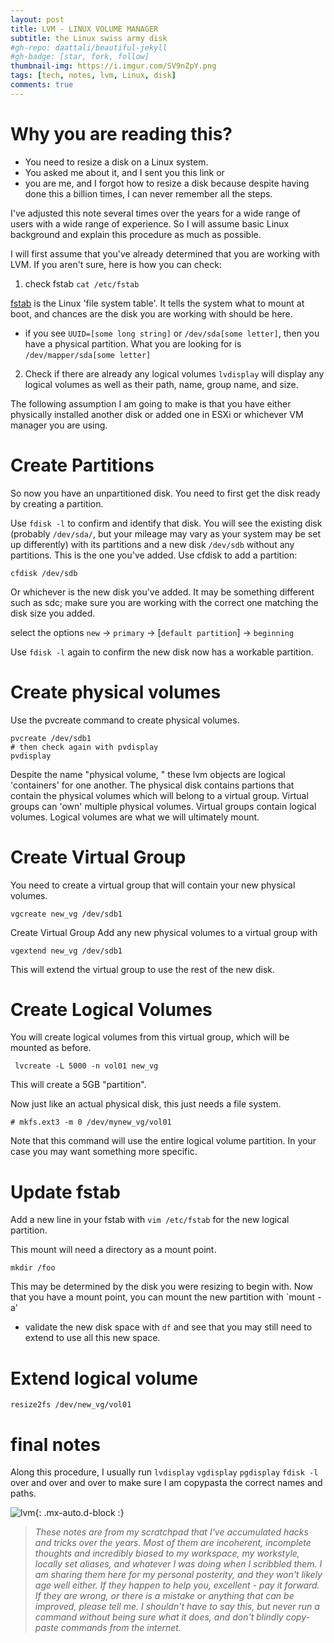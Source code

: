 ```yaml
---
layout: post
title: LVM - LINUX VOLUME MANAGER 
subtitle: the Linux swiss army disk
#gh-repo: daattali/beautiful-jekyll
#gh-badge: [star, fork, follow]
thumbnail-img: https://i.imgur.com/SV9nZpY.png
tags: [tech, notes, lvm, Linux, disk]
comments: true
--- 
```

# Why you are reading this?

 - You need to resize a disk on a Linux system. 
 - You asked me about it, and I sent you this link 
 or 
 - you are me, and I forgot how to resize a disk because despite having done this a billion times, I can never remember all the steps. 
 
I've adjusted this note several times over the years for a wide range of users with a wide range of experience. So I will assume basic Linux background and explain this procedure as much as possible.

I will first assume that you've already determined that you are working with LVM. If you aren't sure, here is how you can check:

1. check fstab
 ` cat /etc/fstab `

 [fstab](https://www.redhat.com/sysadmin/etc-fstab) is the Linux 'file system table'. It tells the system what to mount at boot, and chances are the disk you are working with should be here. 

- if you see `UUID=[some long string]` or `/dev/sda[some letter]`, then you have a physical partition. What you are looking for is `/dev/mapper/sda[some letter]`


2. Check if there are already any logical volumes
`lvdisplay` will display any logical volumes as well as their path, name, group name, and size.

The following assumption I am going to make is that you have either physically installed another disk or added one in ESXi or whichever VM manager you are using.

# Create Partitions

So now you have an unpartitioned disk. You need to first get the disk ready by creating a partition. 

Use `fdisk -l` to confirm and identify that disk. You will see the existing disk (probably `/dev/sda/`, but your mileage may vary as your system may be set up differently) with its partitions and a new disk `/dev/sdb` without any partitions. This is the one you've added. Use cfdisk to add a partition:

```
cfdisk /dev/sdb 
```
Or whichever is the new disk you've added. It may be something different such as sdc; make sure you are working with the correct one matching the disk size you added.

select the options `new` -> `primary` -> [`default partition`] -> `beginning`

Use `fdisk -l` again to confirm the new disk now has a workable partition. 

# Create physical volumes

Use the pvcreate command to create physical volumes.

```
pvcreate /dev/sdb1
# then check again with pvdisplay
pvdisplay 
```
Despite the name "physical volume, " these lvm objects are logical 'containers' for one another. 
The physical disk contains partions that contain the physical volumes which will belong to a virtual group. Virtual groups can 'own' multiple physical volumes. Virtual groups contain logical volumes. Logical volumes are what we will ultimately mount. 

# Create Virtual Group
You need to create a virtual group that will contain your new physical volumes.
```
vgcreate new_vg /dev/sdb1
```

Create Virtual Group
Add any new physical volumes to a virtual group with
``` 
vgextend new_vg /dev/sdb1 
```
This will extend the virtual group to use the rest of the new disk.

# Create Logical Volumes
You will create logical volumes from this virtual group, which will be mounted as before.

```
 lvcreate -L 5000 -n vol01 new_vg
```
This will create a 5GB "partition".

Now just like an actual physical disk, this just needs a file system. 
```
# mkfs.ext3 -m 0 /dev/mynew_vg/vol01
```
Note that this command will use the entire logical volume partition. In your case you may want something more specific. 

# Update fstab
Add a new line in your fstab with `vim /etc/fstab` for the new logical partition.

This mount will need a directory as a mount point. 

```
mkdir /foo
```
This may be determined by the disk you were resizing to begin with. 
Now that you have a mount point, you can mount the new partition with `mount -a'
- validate the new disk space with `df` and see that you may still need to extend to use all this new space.

# Extend logical volume

`resize2fs /dev/new_vg/vol01`

# final notes
Along this procedure, I usually run `lvdisplay` `vgdisplay` `pgdisplay` `fdisk -l` over and over and over to make sure I am copypasta the correct names and paths.

![lvm](https://i.imgur.com/SV9nZpY.png){: .mx-auto.d-block :}

 

> _These notes are from my scratchpad that I've accumulated hacks and tricks over the years. Most of them are incoherent, incomplete thoughts and incredibly biased to my workspace, my workstyle, locally set aliases, and whatever I was doing when I scribbled them. I am sharing them here for my personal posterity, and they won't likely age well either. If they happen to help you, excellent - pay it forward. If they are wrong, or there is a mistake or anything that can be improved, please tell me. I shouldn't have to say this, but never run a command without being sure what it does, and don't blindly copy-paste commands from the internet._
